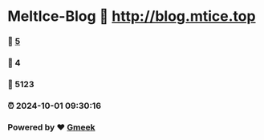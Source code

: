 # MeltIce-Blog :link: http://blog.mtice.top 
### :page_facing_up: [5](http://blog.mtice.top/tag.html) 
### :speech_balloon: 4 
### :hibiscus: 5123 
### :alarm_clock: 2024-10-01 09:30:16 
### Powered by :heart: [Gmeek](https://github.com/Meekdai/Gmeek)

